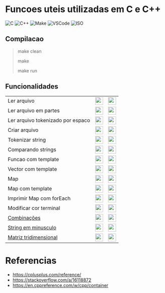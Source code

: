 # Funcoes uteis utilizadas em C e C++

![C](https://img.shields.io/badge/Linguagem-C-green.svg)
![C++](https://img.shields.io/badge/Linguagem-C++-green.svg)
![Make](https://img.shields.io/badge/Compilacao-Make-orange)
![VSCode](https://img.shields.io/badge/IDE-VSCode-informational)
![ISO](https://img.shields.io/badge/ISO-Linux-blueviolet)

## Compilacao

> make clean
>
> make
>
> make run

## Funcionalidades

<html>
  <table>
    <tr>
      <td>
        Ler arquivo
      </td>
      <td> <!-- C -->
          <a href="https://github.com/danieldiv/repositorio-c-e-cplusplus/blob/main/src/arquivo.cpp#L13">
              <img align="center" height="25" src="https://cdn.jsdelivr.net/gh/devicons/devicon/icons/c/c-original.svg" />
          </a>
      </td>
      <td> <!-- C++ -->
          <a href="https://github.com/danieldiv/repositorio-c-e-cplusplus/blob/main/src/arquivo.cpp#L69">
              <img align="center" height="25" src="https://cdn.jsdelivr.net/gh/devicons/devicon/icons/cplusplus/cplusplus-original.svg" />
          </a>
      </td>
    </tr>
    <tr>
      <td>
        Ler arquivo em partes
      </td>
      <td> <!-- C -->
          <a href="https://github.com/danieldiv/repositorio-c-e-cplusplus/blob/main/src/arquivo.cpp#L131">
              <img align="center" height="25" src="https://cdn.jsdelivr.net/gh/devicons/devicon/icons/c/c-original.svg" />
          </a>
      </td>
      <td> <!-- nao possui em C++ -->
        <a href="#">
          <img align="center" height="25" src="https://cdn.jsdelivr.net/gh/devicons/devicon/icons/github/github-original.svg"/>
        </a>
      </td>
    </tr>
    <tr>
      <td>
        Ler arquivo tokenizado por espaco
      </td>
      <td> <!-- nao possui C -->
          <a href="#">
          <img align="center" height="25" src="https://cdn.jsdelivr.net/gh/devicons/devicon/icons/github/github-original.svg"/>
        </a>
      </td>
      <td> <!-- C++ -->
          <a href="https://github.com/danieldiv/repositorio-c-e-cplusplus/blob/main/src/arquivo.cpp#L89">
              <img align="center" height="25" src="https://cdn.jsdelivr.net/gh/devicons/devicon/icons/cplusplus/cplusplus-original.svg" />
          </a>
      </td>
    </tr>
    <tr>
      <td>
        Criar arquivo
      </td>
      <td> <!-- C -->
          <a href="https://github.com/danieldiv/repositorio-c-e-cplusplus/blob/main/src/arquivo.cpp#L40">
              <img align="center" height="25" src="https://cdn.jsdelivr.net/gh/devicons/devicon/icons/c/c-original.svg" />
          </a>
      </td>
      <td> <!-- C++ -->
          <a href="https://github.com/danieldiv/repositorio-c-e-cplusplus/blob/main/src/arquivo.cpp#L110">
              <img align="center" height="25" src="https://cdn.jsdelivr.net/gh/devicons/devicon/icons/cplusplus/cplusplus-original.svg" />
          </a>
      </td>
    </tr>
    <tr>
      <td>
        Tokenizar string
      </td>
      <td> <!-- C -->
          <a href="https://github.com/danieldiv/repositorio-c-e-cplusplus/blob/main/src/util.cpp#L13">
              <img align="center" height="25" src="https://cdn.jsdelivr.net/gh/devicons/devicon/icons/c/c-original.svg" />
          </a>
      </td>
      <td> <!-- C++ -->
          <a href="https://github.com/danieldiv/repositorio-c-e-cplusplus/blob/main/src/util.cpp#L33">
              <img align="center" height="25" src="https://cdn.jsdelivr.net/gh/devicons/devicon/icons/cplusplus/cplusplus-original.svg" />
          </a>
      </td>
    </tr>
    <tr>
     <td>
      Comparando strings
    </td>
    <td> <!-- C -->
        <a href="https://github.com/danieldiv/repositorio-c-e-cplusplus/blob/main/src/util.cpp#L62">
            <img align="center" height="25" src="https://cdn.jsdelivr.net/gh/devicons/devicon/icons/c/c-original.svg" />
        </a>
    </td>
    <td> <!-- C++ -->
        <a href="https://github.com/danieldiv/repositorio-c-e-cplusplus/blob/main/src/util.cpp#L72">
            <img align="center" height="25" src="https://cdn.jsdelivr.net/gh/devicons/devicon/icons/cplusplus/cplusplus-original.svg" />
        </a>
    </td>
    </tr>
    <tr>
      <td>
        Funcao com template
      </td>
      <td> <!-- nao possui em C -->
        <a href="#">
          <img align="center" height="25" src="https://cdn.jsdelivr.net/gh/devicons/devicon/icons/github/github-original.svg"/>
        </a>
      </td>
      <td> <!-- C++ -->
          <a href="https://github.com/danieldiv/funcoes-uteis-c-e-cplusplus/blob/main/src/main.cpp#L49">
              <img align="center" height="25" src="https://cdn.jsdelivr.net/gh/devicons/devicon/icons/cplusplus/cplusplus-original.svg" />
          </a>
      </td>
    </tr>
    <tr>
      <td>
        Vector com template
      </td>
      <td> <!-- nao possui em C -->
        <a href="#"><img align="center" height="25" src="https://cdn.jsdelivr.net/gh/devicons/devicon/icons/github/github-original.svg"/></a>
      </td>
      <td> <!-- C++ -->
          <a href="https://github.com/danieldiv/repositorio-c-e-cplusplus/blob/main/src/include/class_template.hpp#L35">
              <img align="center" height="25" src="https://cdn.jsdelivr.net/gh/devicons/devicon/icons/cplusplus/cplusplus-original.svg" />
          </a>
      </td>
    </tr>
    <tr>
      <td>
        Map
      </td>
      <td> <!-- nao possui em C -->
          <a href="#"><img align="center" height="25" src="https://cdn.jsdelivr.net/gh/devicons/devicon/icons/github/github-original.svg"/></a>
      </td>
      <td> <!-- C++ -->
          <a href="https://github.com/danieldiv/repositorio-c-e-cplusplus/blob/main/src/util.cpp#L48">
              <img align="center" height="25" src="https://cdn.jsdelivr.net/gh/devicons/devicon/icons/cplusplus/cplusplus-original.svg" />
          </a>
      </td>
    </tr>
    <tr>
      <td>
        Map com template
      </td>
      <td> <!-- nao possui em C -->
          <a href="#"><img align="center" height="25" src="https://cdn.jsdelivr.net/gh/devicons/devicon/icons/github/github-original.svg"/></a>
      </td>
      <td> <!-- C++ -->
          <a href="https://github.com/danieldiv/repositorio-c-e-cplusplus/blob/main/src/include/class_template.hpp#L51">
              <img align="center" height="25" src="https://cdn.jsdelivr.net/gh/devicons/devicon/icons/cplusplus/cplusplus-original.svg" />
          </a>
      </td>
    </tr>
    <tr>
      <td>
        Imprimir Map com forEach
      </td>
      <td> <!-- nao possui em C -->
          <a href="#"><img align="center" height="25" src="https://cdn.jsdelivr.net/gh/devicons/devicon/icons/github/github-original.svg"/></a>
      </td>
      <td> <!-- C++ -->
          <a href="https://github.com/danieldiv/repositorio-c-e-cplusplus/blob/main/src/include/class_template.hpp#L72">
              <img align="center" height="25" src="https://cdn.jsdelivr.net/gh/devicons/devicon/icons/cplusplus/cplusplus-original.svg" />
          </a>
      </td>
    </tr>
    <tr>
      <td>
        Modificar cor terminal
      </td>
      <td> <!-- C -->
          <a href="https://github.com/danieldiv/repositorio-c-e-cplusplus/blob/main/src/util.cpp#L85">
              <img align="center" height="25" src="https://cdn.jsdelivr.net/gh/devicons/devicon/icons/c/c-original.svg" />
          </a>
      </td>
      <td> <!-- nao possui em C++ -->
          <a href="#"><img align="center" height="25" src="https://cdn.jsdelivr.net/gh/devicons/devicon/icons/github/github-original.svg"/></a>
      </td>
    </tr>
    <tr>
      <td>
        <a href="https://stackoverflow.com/a/16118872">
          Combinações
        </a>
      </td>
      <td> <!-- C -->
          <a href="https://github.com/danieldiv/repositorio-c-e-cplusplus/blob/main/src/util.cpp#L91">
              <img align="center" height="25" src="https://cdn.jsdelivr.net/gh/devicons/devicon/icons/c/c-original.svg" />
          </a>
      </td>
      <td> <!-- C++ -->
          <a href="https://github.com/danieldiv/repositorio-c-e-cplusplus/blob/main/src/util.cpp#L113">
             <img align="center" height="25" src="https://cdn.jsdelivr.net/gh/devicons/devicon/icons/cplusplus/cplusplus-original.svg" />
          </a>
      </td>
    </tr>
    <tr>
      <td>
        <a href="https://github.com/danieldiv/repositorio-c-e-cplusplus/blob/main/src/include/util.hpp#L12">
          String em minusculo
        </a>
      </td>
      <td> <!-- nao possui em C -->
          <a href="#"><img align="center" height="25" src="https://cdn.jsdelivr.net/gh/devicons/devicon/icons/github/github-original.svg"/></a>
      </td>
      <td> <!-- C++ -->
          <a href="https://github.com/danieldiv/repositorio-c-e-cplusplus/blob/main/src/util.cpp#L135">
              <img align="center" height="25" src="https://cdn.jsdelivr.net/gh/devicons/devicon/icons/cplusplus/cplusplus-original.svg" />
          </a>
      </td>
    </tr>
    <tr>
      <td>
        <a href="https://github.com/danieldiv/repositorio-c-e-cplusplus/blob/main/images/matriz.png">
          Matriz tridimensional
        </a>
      </td>
      <td> <!-- C -->
          <a href="https://github.com/danieldiv/repositorio-c-e-cplusplus/blob/main/src/util.cpp#L146">
             <img align="center" height="25" src="https://cdn.jsdelivr.net/gh/devicons/devicon/icons/c/c-original.svg" />
          </a>
      </td>
      <td> <!-- nao possui em C++ -->
          <a href="#"><img align="center" height="25" src="https://cdn.jsdelivr.net/gh/devicons/devicon/icons/github/github-original.svg"/></a>
      </td>
    </tr>
  </table>
</html>

# Referencias

- https://cplusplus.com/reference/
- https://stackoverflow.com/a/16118872
- https://en.cppreference.com/w/cpp/container
